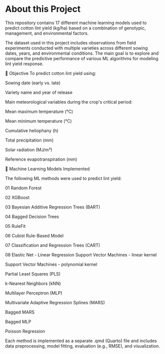 # About this Project
This repository contains 17 different machine learning models used to predict cotton lint yield (kg/ha) based on a combination of genotypic, management, and environmental factors.

The dataset used in this project includes observations from field experiments conducted with multiple varieties across different sowing dates, years, and environmental conditions. The main goal is to explore and compare the predictive performance of various ML algorithms for modeling lint yield response.

🎯 Objective
To predict cotton lint yield using:

Sowing date (early vs. late)

Variety name and year of release

Main meteorological variables during the crop's critical period:

Mean maximum temperature (°C)

Mean minimum temperature (°C)

Cumulative heliophany (h)

Total precipitation (mm)

Solar radiation (MJ/m²)

Reference evapotranspiration (mm)

🤖 Machine Learning Models Implemented

The following ML methods were used to predict lint yield:

01 Random Forest

02 XGBoost

03 Bayesian Additive Regression Trees (BART)

04 Bagged Decision Trees

05 RuleFit

06 Cubist Rule-Based Model

07 Classification and Regression Trees (CART)

08 Elastic Net - Linear Regression
Support Vector Machines - linear kernel

Support Vector Machines - polynomial kernel



Partial Least Squares (PLS)

k-Nearest Neighbors (kNN)

Multilayer Perceptron (MLP)

Multivariate Adaptive Regression Splines (MARS)

Bagged MARS

Bagged MLP



Poisson Regression

Each method is implemented as a separate .qmd (Quarto) file and includes data preprocessing, model fitting, evaluation (e.g., RMSE), and visualization.



